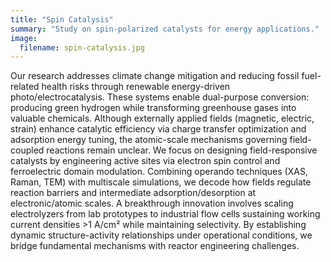 ```yaml
---
title: "Spin Catalysis"
summary: "Study on spin-polarized catalysts for energy applications."
image:
  filename: spin-catalysis.jpg
---
```

Our research addresses climate change mitigation and reducing fossil fuel-related health risks through renewable energy-driven photo/electrocatalysis. These systems enable dual-purpose conversion: producing green hydrogen while transforming greenhouse gases into valuable chemicals. Although externally applied fields (magnetic, electric, strain) enhance catalytic efficiency via charge transfer optimization and adsorption energy tuning, the atomic-scale mechanisms governing field-coupled reactions remain unclear.
We focus on designing field-responsive catalysts by engineering active sites via electron spin control and ferroelectric domain modulation. Combining operando techniques (XAS, Raman, TEM) with multiscale simulations, we decode how fields regulate reaction barriers and intermediate adsorption/desorption at electronic/atomic scales. A breakthrough innovation involves scaling electrolyzers from lab prototypes to industrial flow cells sustaining working current densities >1 A/cm² while maintaining selectivity. By establishing dynamic structure-activity relationships under operational conditions, we bridge fundamental mechanisms with reactor engineering challenges.
